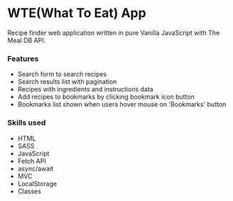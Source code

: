 # WTE(What To Eat) App
 Recipe finder web application written in pure Vanilla JavaScript with The Meal DB API.

### Features
 * Search form to search recipes 
 * Search results list with pagination
 * Recipes with ingredients and instructions data
 * Add recipes to bookmarks by clicking bookmark icon button
 * Bookmarks list shown when users hover mouse on 'Bookmarks' button

### Skills used
 * HTML
 * SASS
 * JavaScript
  * Fetch API
  * async/await
  * MVC
  * LocalStorage
  * Classes
